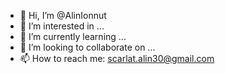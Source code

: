 - 👋 Hi, I’m @AlinIonnut
- 👀 I’m interested in ...
- 🌱 I’m currently learning ...
- 💞️ I’m looking to collaborate on ...
- 📫 How to reach me: scarlat.alin30@gmail.com  

<!---
AlinIonnut/AlinIonnut is a ✨ special ✨ repository because its `README.md` (this file) appears on your GitHub profile.
You can click the Preview link to take a look at your changes.
--->
